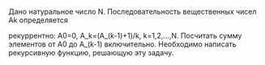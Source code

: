Дано натуральное число N. Последовательность вещественных чисел Ak определяется 

рекуррентно: A0=0, A_k=(A_(k-1)+1)/k, k=1,2,…,N. Посчитать сумму элементов от A0 до A_(k-1) включительно.
Необходимо написать рекурсивную функцию, решающую эту задачу.



